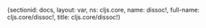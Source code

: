 {sectionid: docs, layout: var, ns: cljs.core, name: dissoc!, full-name: cljs.core/dissoc!,
  title: cljs.core/dissoc!}
